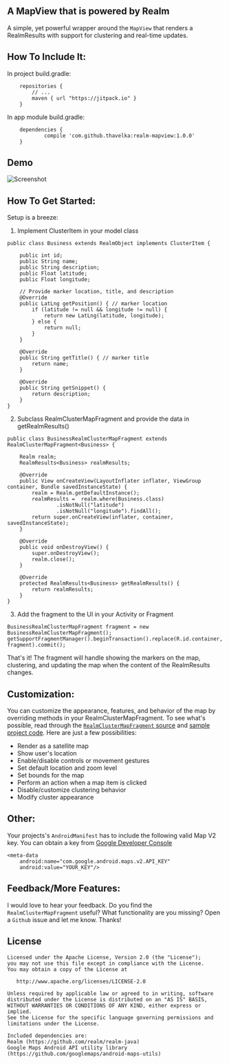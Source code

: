 ## A MapView that is powered by Realm

A simple, yet powerful wrapper around the `MapView` that renders a RealmResults with support for clustering and real-time updates.

## How To Include It:

In project build.gradle:
```
	repositories {
        // ...
        maven { url "https://jitpack.io" }
    }
```

In app module build.gradle:
```
	dependencies {
	        compile 'com.github.thavelka:realm-mapview:1.0.0'
	}
```

## Demo

![Screenshot](https://raw.githubusercontent.com/thorbenprimke/realm-mapview/master/extra/screenshot-demo-app.gif)

## How To Get Started:
Setup is a breeze:
1. Implement ClusterItem in your model class
```
public class Business extends RealmObject implements ClusterItem {

    public int id;
    public String name;
    public String description;
    public Float latitude;
    public Float longitude;
    
    // Provide marker location, title, and description
    @Override
    public LatLng getPosition() { // marker location
        if (latitude != null && longitude != null) {
            return new LatLng(latitude, longitude);
        } else {
            return null;
        }
    }

    @Override
    public String getTitle() { // marker title
        return name;
    }

    @Override
    public String getSnippet() {
        return description;
    }
}
```

2. Subclass RealmClusterMapFragment and provide the data in getRealmResults()
```
public class BusinessRealmClusterMapFragment extends RealmClusterMapFragment<Business> {

    Realm realm;
    RealmResults<Business> realmResults;

    @Override
    public View onCreateView(LayoutInflater inflater, ViewGroup container, Bundle savedInstanceState) {
        realm = Realm.getDefaultInstance();
        realmResults =  realm.where(Business.class)
                .isNotNull("latitude")
                .isNotNull("longitude").findAll();
        return super.onCreateView(inflater, container, savedInstanceState);
    }

    @Override
    public void onDestroyView() {
        super.onDestroyView();
        realm.close();
    }

    @Override
    protected RealmResults<Business> getRealmResults() {
        return realmResults;
    }
}
```

3. Add the fragment to the UI in your Activity or Fragment
```
BusinessRealmClusterMapFragment fragment = new BusinessRealmClusterMapFragment();
getSupportFragmentManager().beginTransaction().replace(R.id.container, fragment).commit();
```

That's it! The fragment will handle showing the markers on the map, clustering, and updating the map when the content of the RealmResults changes.

## Customization:
You can customize the appearance, features, and behavior of the map by overriding methods in your RealmClusterMapFragment. To see what's possible, read through the [`RealmClusterMapFragment` source](./library/src/main/java/co/moonmonkeylabs/realmmapview/RealmClusterMapFragment.java) and [sample project code](./example/app/src/main/java/co/moonmonkeylabs/realmmap/example).
Here are just a few possibilities: 
* Render as a satellite map
* Show user's location
* Enable/disable controls or movement gestures
* Set default location and zoom level
* Set bounds for the map
* Perform an action when a map item is clicked
* Disable/customize clustering behavior
* Modify cluster appearance

## Other:

Your projects's `AndroidManifest` has to include the following valid Map V2 key. You can obtain a key from [Google Developer Console](https://developers.google.com/maps/documentation/android-api/)

```
<meta-data
    android:name="com.google.android.maps.v2.API_KEY"
    android:value="YOUR_KEY"/>
```

## Feedback/More Features:
I would love to hear your feedback. Do you find the ```RealmClusterMapFragment``` useful? What functionality are you missing? Open a ```Github``` issue and let me know. Thanks!


## License
```
Licensed under the Apache License, Version 2.0 (the "License");
you may not use this file except in compliance with the License.
You may obtain a copy of the License at

   http://www.apache.org/licenses/LICENSE-2.0

Unless required by applicable law or agreed to in writing, software
distributed under the License is distributed on an "AS IS" BASIS,
WITHOUT WARRANTIES OR CONDITIONS OF ANY KIND, either express or implied.
See the License for the specific language governing permissions and
limitations under the License.

Included dependencies are:
Realm (https://github.com/realm/realm-java)
Google Maps Android API utility library (https://github.com/googlemaps/android-maps-utils)
```
